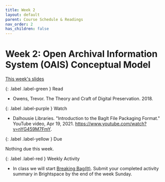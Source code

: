 ```yaml
---
title: Week 2
layout: default
parent: Course Schedule & Readings
nav_order: 2
has_children: false
---
```

# Week 2: Open Archival Information System (OAIS) Conceptual Model
<a href="https://digital-archives.github.io/HISTGA1011/slides/week_02_slide_deck.html" target="_blank">This week's slides</a>

{: .label .label-green }
Read

* Owens, Trevor. The Theory and Craft of Digital Preservation. 2018.

{: .label .label-purple }
Watch

* Dalhousie Libraries. "Introduction to the BagIt File Packaging Format." YouTube video, Apr 19, 2021. <a href="https://www.youtube.com/watch?v=nYG459M7FmY" target="_blank">https://www.youtube.com/watch?v=nYG459M7FmY</a>.

{: .label .label-yellow }
Due

Nothing due this week.

{: .label .label-red }
Weekly Activity

* In class we will start [Breaking Bag(It)](https://digital-archives.github.io/HISTGA1011/activities/fixity_bagger.html). Submit your completed activity summary in Brightspace by the end of the week Sunday.
